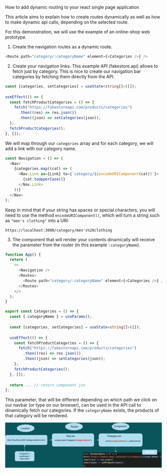 How to add dynamic routing to your react single page application

This article aims to explain how to create routes dynamically as well as how to make dynamic api calls, depending on the selected route.

For this demonstration, we will use the example of an online-shop web prototype.

1. Create the navigation routes as a dynamic route.

```ts
<Route path="category/:categoryName" element={<Categories />} />
```

2. Create your navigation links.
   This example API (fakestore.api) allows to fetch just by category. This is nice to create our navigation bar categories by fetching them directly from the API.

```ts
const [categories, setCategories] = useState<string[]>([]);

useEffect(() => {
  const fetchProductCategories = () => {
    fetch("https://fakestoreapi.com/products/categories")
      .then((res) => res.json())
      .then((json) => setCategories(json));
  };
  fetchProductCategories();
}, []);
```

We will map through our `categories` array and for each category, we will add a link with our category name.

```ts
const Navigation = () => (
  <Nav>
    {categories.map((cat) => (
      <Nav.Link as={Link} to={`category/${encodeURIComponent(cat)}`}>
        {cat.toUpperCase()}
      </Nav.Link>
    ))}
  </Nav>
);
```

Keep in mind that if your string has spaces or special characters, you will need to use the method `encodeURIComponent()`, which will turn a string such as `"men's clothing"` into a URI:

```
https://localhost:3000/category/men's%20clothing
```

3. The component that will render your contents dinamically will receive the parameter from the router (in this example `:categoryName`).

```js
function App() {
  return (
    <>
      <Navigation />
      <Routes>
        <Route path="category/:categoryName" element={<Categories />} />
      </Routes>
    </>
  );
}
```

```ts
export const Categories = () => {
  const { categoryName } = useParams();

  const [categories, setCategories] = useState<string[]>([]);

  useEffect(() => {
    const fetchProductCategories = () => {
      fetch("https://fakestoreapi.com/products/categories")
        .then((res) => res.json())
        .then((json) => setCategories(json));
    };
    fetchProductCategories();
  }, []);

  return ... // return component jsx
};
```

This parameter, that will be different depending on which path we click on our navbar (or type on our browser), can be used in the API call to dinamically fetch our categories. If the `categoryName` exists, the products of that category will be rendered.

![diagram1](diagram1.png)
